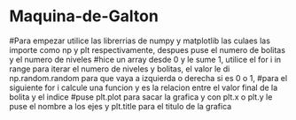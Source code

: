 # Maquina-de-Galton
#Para empezar utilice las librerrias de numpy y matplotlib las culaes las importe como np y plt respectivamente, despues puse el numero de bolitas y el numero de niveles
#hice un array desde 0 y le sume 1, utilice el for i in range para iterar el numero de niveles y bolitas, el valor le di np.random.random para que vaya a izquierda o derecha si es 0 o 1,
#para el siguiente for i calcule una funcion y es la relacion entre el valor final de la bolita y el indice
#puse plt.plot para sacar la grafica y con plt.x o plt.y le puse el nombre a los ejes y plt.title para el titulo de la grafica
